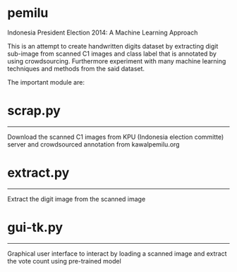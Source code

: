 pemilu
======

Indonesia President Election 2014: A Machine Learning Approach

This is an attempt to create handwritten digits dataset by extracting digit sub-image from scanned C1 images and class label that is annotated by using crowdsourcing.
Furthermore experiment with many machine learning techniques and methods from the said dataset.

The important module are:

# scrap.py
----------
Download the scanned C1 images from KPU (Indonesia election committe) server and crowdsourced annotation from kawalpemilu.org

# extract.py
------------
Extract the digit image from the scanned image

# gui-tk.py
-----------
Graphical user interface to interact by loading a scanned image and extract the vote count using pre-trained model

